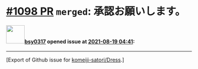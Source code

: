 # [\#1098 PR](https://github.com/komeiji-satori/Dress/pull/1098) `merged`: 承認お願いします。

#### <img src="https://avatars.githubusercontent.com/u/6503979?u=67ccc063e9aed7d0d0264270c2d920d8f9c91f3b&v=4" width="50">[bsy0317](https://github.com/bsy0317) opened issue at [2021-08-19 04:41](https://github.com/komeiji-satori/Dress/pull/1098):






-------------------------------------------------------------------------------



[Export of Github issue for [komeiji-satori/Dress](https://github.com/komeiji-satori/Dress).]
